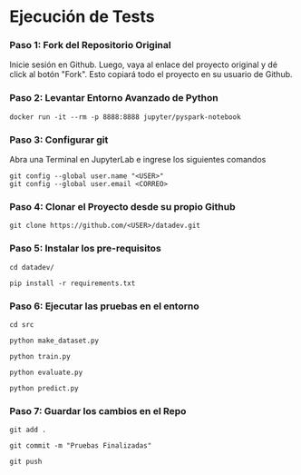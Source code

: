 # Ejecución de Tests

### Paso 1: Fork del Repositorio Original

Inicie sesión en Github. Luego, vaya al enlace del proyecto original y dé click al botón "Fork". Esto copiará todo el proyecto en su usuario de Github.


### Paso 2: Levantar Entorno Avanzado de Python

```
docker run -it --rm -p 8888:8888 jupyter/pyspark-notebook
```


### Paso 3: Configurar git

Abra una Terminal en JupyterLab e ingrese los siguientes comandos

```
git config --global user.name "<USER>"
git config --global user.email <CORREO>
```


### Paso 4: Clonar el Proyecto desde su propio Github

```
git clone https://github.com/<USER>/datadev.git
```


### Paso 5: Instalar los pre-requisitos

```
cd datadev/

pip install -r requirements.txt
```


### Paso 6: Ejecutar las pruebas en el entorno

```
cd src

python make_dataset.py

python train.py

python evaluate.py

python predict.py
```


### Paso 7: Guardar los cambios en el Repo

```
git add .

git commit -m "Pruebas Finalizadas"

git push

```
